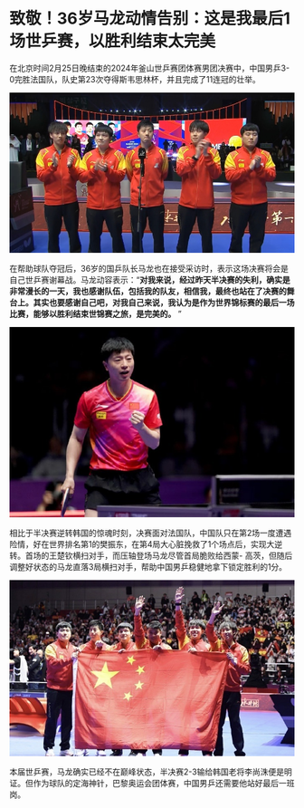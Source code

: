 # 致敬！36岁马龙动情告别：这是我最后1场世乒赛，以胜利结束太完美

在北京时间2月25日晚结束的2024年釜山世乒赛团体赛男团决赛中，中国男乒3-0完胜法国队，队史第23次夺得斯韦思林杯，并且完成了11连冠的壮举。

![02c941036475752063e1d55bff6d6677.jpg](https://raw.githubusercontent.com/qqhsx/qqnews_image/main/2024/02/25/致敬！36岁马龙动情告别：这是我最后1场世乒赛，以胜利结束太完美/02c941036475752063e1d55bff6d6677.jpg)

在帮助球队夺冠后，36岁的国乒队长马龙也在接受采访时，表示这场决赛将会是自己世乒赛谢幕战。马龙动容表示：“**对我来说，经过昨天半决赛的失利，确实是非常漫长的一天，我也感谢队伍，包括我的队友，相信我，最终也站在了决赛的舞台上。其实也要感谢自己吧，对我自己来说，我认为是作为世界锦标赛的最后一场比赛，能够以胜利结束世锦赛之旅，是完美的。**
”

![6b4ac9def7fc79e0ccf64130ba39db30.jpg](https://raw.githubusercontent.com/qqhsx/qqnews_image/main/2024/02/25/致敬！36岁马龙动情告别：这是我最后1场世乒赛，以胜利结束太完美/6b4ac9def7fc79e0ccf64130ba39db30.jpg)

相比于半决赛逆转韩国的惊魂时刻，决赛面对法国队，中国队只在第2场一度遭遇险情，好在世界排名第1的樊振东，在第4局大心脏挽救了1个场点后，实现大逆转。首场的王楚钦横扫对手，而压轴登场马龙尽管首局脆败给西蒙-
高茨，但随后调整好状态的马龙直落3局横扫对手，帮助中国男乒稳健地拿下锁定胜利的1分。

![837cc8207e505718b7df949f6d02e630.jpg](https://raw.githubusercontent.com/qqhsx/qqnews_image/main/2024/02/25/致敬！36岁马龙动情告别：这是我最后1场世乒赛，以胜利结束太完美/837cc8207e505718b7df949f6d02e630.jpg)

本届世乒赛，马龙确实已经不在巅峰状态，半决赛2-3输给韩国老将李尚洙便是明证。但作为球队的定海神针，巴黎奥运会团体赛，中国男乒还需要他站好最后一班岗。

